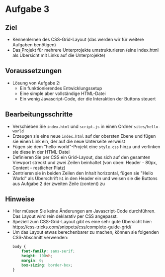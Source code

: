 # Aufgabe 3

## Ziel
- Kennenlernen des CSS-Grid-Layout (das werden wir für weitere Aufgaben benötigen)
- Das Projekt für mehrere Unterprojekte umstrukturieren (eine index.html als Übersicht mit Links auf die Unterprojekte)

## Voraussetzungen
- Lösung von Aufgabe 2:
    - Ein funktionierendes Entwicklungssetup
    - Eine simple aber vollständige HTML-Datei
    - Ein wenig Javascript-Code, der die Interaktion der Buttons steuert

## Bearbeitungsschritte
- Verschieben Sie `index.html` und `script.js` in einen Ordner `sites/hello-world`
- Erzeugen sie eine neue `index.html` auf der obersten Ebene und fügen sie einen Link ein, der auf die neue Unterseite verweist
- Fügen sie dem "hello-world"-Projekt eine `style.css` hinzu und verlinken sie diese in der HTML-Datei
- Definieren Sie per CSS ein Grid-Layout, das sich auf den gesamten Viewport streckt und zwei Zeilen beinhaltet (von oben: Header - 80px, Content - restlicher Platz)
- Zentrieren sie in beiden Zeilen den Inhalt horizontal, fügen sie "Hello World" als Überschrift `h1` in den Header ein und weisen sie die Buttons aus Aufgabe 2 der zweiten Zeile (content) zu

## Hinweise
- Hier müssen Sie keine Änderungen am Javascript-Code durchführen. Das Layout wird rein deklarativ per CSS angepasst.
- Speziell zum CSS-Grid-Layout gibt es eine sehr gute Übersicht hier: https://css-tricks.com/snippets/css/complete-guide-grid/
- Um das Layout etwas berechenbarer zu machen, können sie folgenden CSS-Abschnitt verwenden:
    ```css
    body {
        font-family: sans-serif;
        height: 100vh;
        margin: 0;
        box-sizing: border-box;
    }
    ```
